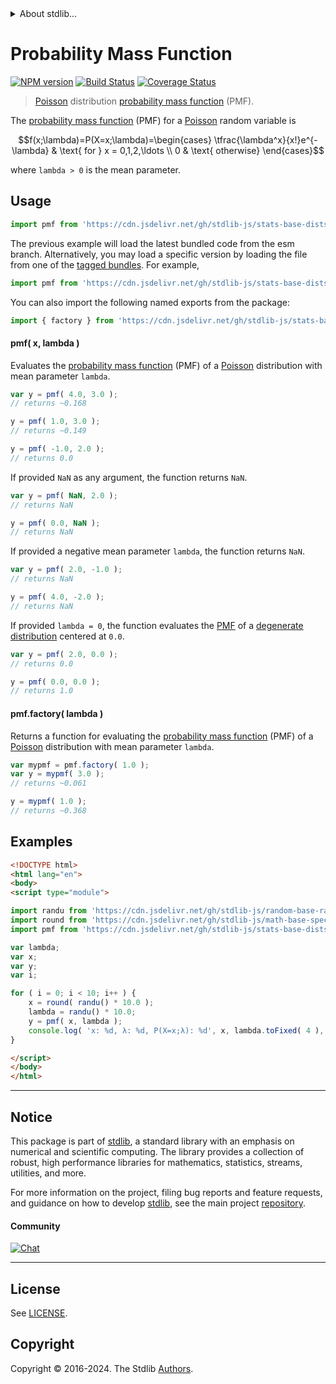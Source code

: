<!--

@license Apache-2.0

Copyright (c) 2018 The Stdlib Authors.

Licensed under the Apache License, Version 2.0 (the "License");
you may not use this file except in compliance with the License.
You may obtain a copy of the License at

   http://www.apache.org/licenses/LICENSE-2.0

Unless required by applicable law or agreed to in writing, software
distributed under the License is distributed on an "AS IS" BASIS,
WITHOUT WARRANTIES OR CONDITIONS OF ANY KIND, either express or implied.
See the License for the specific language governing permissions and
limitations under the License.

-->


<details>
  <summary>
    About stdlib...
  </summary>
  <p>We believe in a future in which the web is a preferred environment for numerical computation. To help realize this future, we've built stdlib. stdlib is a standard library, with an emphasis on numerical and scientific computation, written in JavaScript (and C) for execution in browsers and in Node.js.</p>
  <p>The library is fully decomposable, being architected in such a way that you can swap out and mix and match APIs and functionality to cater to your exact preferences and use cases.</p>
  <p>When you use stdlib, you can be absolutely certain that you are using the most thorough, rigorous, well-written, studied, documented, tested, measured, and high-quality code out there.</p>
  <p>To join us in bringing numerical computing to the web, get started by checking us out on <a href="https://github.com/stdlib-js/stdlib">GitHub</a>, and please consider <a href="https://opencollective.com/stdlib">financially supporting stdlib</a>. We greatly appreciate your continued support!</p>
</details>

# Probability Mass Function

[![NPM version][npm-image]][npm-url] [![Build Status][test-image]][test-url] [![Coverage Status][coverage-image]][coverage-url] <!-- [![dependencies][dependencies-image]][dependencies-url] -->

> [Poisson][poisson-distribution] distribution [probability mass function][pmf] (PMF).

<section class="intro">

The [probability mass function][pmf] (PMF) for a [Poisson][poisson-distribution] random variable is

<!-- <equation class="equation" label="eq:poisson_pmf" align="center" raw="f(x;\lambda)=P(X=x;\lambda)=\begin{cases} \tfrac{\lambda^x}{x!}e^{-\lambda} & \text{ for } x = 0,1,2,\ldots \\ 0 & \text{ otherwise} \end{cases}" alt="Probability mass function (PMF) for a Poisson distribution."> -->

```math
f(x;\lambda)=P(X=x;\lambda)=\begin{cases} \tfrac{\lambda^x}{x!}e^{-\lambda} & \text{ for } x = 0,1,2,\ldots \\ 0 & \text{ otherwise} \end{cases}
```

<!-- <div class="equation" align="center" data-raw-text="f(x;\lambda)=P(X=x;\lambda)=\begin{cases} \tfrac{\lambda^x}{x!}e^{-\lambda} &amp; \text{ for } x = 0,1,2,\ldots \\ 0 &amp; \text{ otherwise} \end{cases}" data-equation="eq:poisson_pmf">
    <img src="https://cdn.jsdelivr.net/gh/stdlib-js/stdlib@51534079fef45e990850102147e8945fb023d1d0/lib/node_modules/@stdlib/stats/base/dists/poisson/pmf/docs/img/equation_poisson_pmf.svg" alt="Probability mass function (PMF) for a Poisson distribution.">
    <br>
</div> -->

<!-- </equation> -->

where `lambda > 0` is the mean parameter.

</section>

<!-- /.intro -->



<section class="usage">

## Usage

```javascript
import pmf from 'https://cdn.jsdelivr.net/gh/stdlib-js/stats-base-dists-poisson-pmf@esm/index.mjs';
```
The previous example will load the latest bundled code from the esm branch. Alternatively, you may load a specific version by loading the file from one of the [tagged bundles](https://github.com/stdlib-js/stats-base-dists-poisson-pmf/tags). For example,

```javascript
import pmf from 'https://cdn.jsdelivr.net/gh/stdlib-js/stats-base-dists-poisson-pmf@v0.2.2-esm/index.mjs';
```

You can also import the following named exports from the package:

```javascript
import { factory } from 'https://cdn.jsdelivr.net/gh/stdlib-js/stats-base-dists-poisson-pmf@esm/index.mjs';
```

#### pmf( x, lambda )

Evaluates the [probability mass function][pmf] (PMF) of a [Poisson][poisson-distribution] distribution with mean parameter `lambda`.

```javascript
var y = pmf( 4.0, 3.0 );
// returns ~0.168

y = pmf( 1.0, 3.0 );
// returns ~0.149

y = pmf( -1.0, 2.0 );
// returns 0.0
```

If provided `NaN` as any argument, the function returns `NaN`.

```javascript
var y = pmf( NaN, 2.0 );
// returns NaN

y = pmf( 0.0, NaN );
// returns NaN
```

If provided a negative mean parameter `lambda`, the function returns `NaN`.

```javascript
var y = pmf( 2.0, -1.0 );
// returns NaN

y = pmf( 4.0, -2.0 );
// returns NaN
```

If provided `lambda = 0`, the function evaluates the [PMF][pmf] of a [degenerate distribution][degenerate-distribution] centered at `0.0`.

```javascript
var y = pmf( 2.0, 0.0 );
// returns 0.0

y = pmf( 0.0, 0.0 );
// returns 1.0
```

#### pmf.factory( lambda )

Returns a function for evaluating the [probability mass function][pmf] (PMF) of a [Poisson][poisson-distribution] distribution with mean parameter `lambda`.

```javascript
var mypmf = pmf.factory( 1.0 );
var y = mypmf( 3.0 );
// returns ~0.061

y = mypmf( 1.0 );
// returns ~0.368
```

</section>

<!-- /.usage -->

<section class="examples">

## Examples

<!-- eslint no-undef: "error" -->

```html
<!DOCTYPE html>
<html lang="en">
<body>
<script type="module">

import randu from 'https://cdn.jsdelivr.net/gh/stdlib-js/random-base-randu@esm/index.mjs';
import round from 'https://cdn.jsdelivr.net/gh/stdlib-js/math-base-special-round@esm/index.mjs';
import pmf from 'https://cdn.jsdelivr.net/gh/stdlib-js/stats-base-dists-poisson-pmf@esm/index.mjs';

var lambda;
var x;
var y;
var i;

for ( i = 0; i < 10; i++ ) {
    x = round( randu() * 10.0 );
    lambda = randu() * 10.0;
    y = pmf( x, lambda );
    console.log( 'x: %d, λ: %d, P(X=x;λ): %d', x, lambda.toFixed( 4 ), y.toFixed( 4 ) );
}

</script>
</body>
</html>
```

</section>

<!-- /.examples -->

<!-- Section for related `stdlib` packages. Do not manually edit this section, as it is automatically populated. -->

<section class="related">

</section>

<!-- /.related -->

<!-- Section for all links. Make sure to keep an empty line after the `section` element and another before the `/section` close. -->


<section class="main-repo" >

* * *

## Notice

This package is part of [stdlib][stdlib], a standard library with an emphasis on numerical and scientific computing. The library provides a collection of robust, high performance libraries for mathematics, statistics, streams, utilities, and more.

For more information on the project, filing bug reports and feature requests, and guidance on how to develop [stdlib][stdlib], see the main project [repository][stdlib].

#### Community

[![Chat][chat-image]][chat-url]

---

## License

See [LICENSE][stdlib-license].


## Copyright

Copyright &copy; 2016-2024. The Stdlib [Authors][stdlib-authors].

</section>

<!-- /.stdlib -->

<!-- Section for all links. Make sure to keep an empty line after the `section` element and another before the `/section` close. -->

<section class="links">

[npm-image]: http://img.shields.io/npm/v/@stdlib/stats-base-dists-poisson-pmf.svg
[npm-url]: https://npmjs.org/package/@stdlib/stats-base-dists-poisson-pmf

[test-image]: https://github.com/stdlib-js/stats-base-dists-poisson-pmf/actions/workflows/test.yml/badge.svg?branch=v0.2.2
[test-url]: https://github.com/stdlib-js/stats-base-dists-poisson-pmf/actions/workflows/test.yml?query=branch:v0.2.2

[coverage-image]: https://img.shields.io/codecov/c/github/stdlib-js/stats-base-dists-poisson-pmf/main.svg
[coverage-url]: https://codecov.io/github/stdlib-js/stats-base-dists-poisson-pmf?branch=main

<!--

[dependencies-image]: https://img.shields.io/david/stdlib-js/stats-base-dists-poisson-pmf.svg
[dependencies-url]: https://david-dm.org/stdlib-js/stats-base-dists-poisson-pmf/main

-->

[chat-image]: https://img.shields.io/gitter/room/stdlib-js/stdlib.svg
[chat-url]: https://app.gitter.im/#/room/#stdlib-js_stdlib:gitter.im

[stdlib]: https://github.com/stdlib-js/stdlib

[stdlib-authors]: https://github.com/stdlib-js/stdlib/graphs/contributors

[umd]: https://github.com/umdjs/umd
[es-module]: https://developer.mozilla.org/en-US/docs/Web/JavaScript/Guide/Modules

[deno-url]: https://github.com/stdlib-js/stats-base-dists-poisson-pmf/tree/deno
[deno-readme]: https://github.com/stdlib-js/stats-base-dists-poisson-pmf/blob/deno/README.md
[umd-url]: https://github.com/stdlib-js/stats-base-dists-poisson-pmf/tree/umd
[umd-readme]: https://github.com/stdlib-js/stats-base-dists-poisson-pmf/blob/umd/README.md
[esm-url]: https://github.com/stdlib-js/stats-base-dists-poisson-pmf/tree/esm
[esm-readme]: https://github.com/stdlib-js/stats-base-dists-poisson-pmf/blob/esm/README.md
[branches-url]: https://github.com/stdlib-js/stats-base-dists-poisson-pmf/blob/main/branches.md

[stdlib-license]: https://raw.githubusercontent.com/stdlib-js/stats-base-dists-poisson-pmf/main/LICENSE

[degenerate-distribution]: https://en.wikipedia.org/wiki/Degenerate_distribution

[poisson-distribution]: https://en.wikipedia.org/wiki/Poisson_distribution

[pmf]: https://en.wikipedia.org/wiki/Probability_mass_function

</section>

<!-- /.links -->
